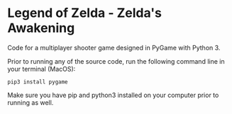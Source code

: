 # Legend of Zelda - Zelda's Awakening
Code for a multiplayer shooter game designed in PyGame with Python 3. 

Prior to running any of the source code, run the following command line in your terminal (MacOS):
```
pip3 install pygame
```
Make sure you have pip and python3 installed on your computer prior to running as well.


